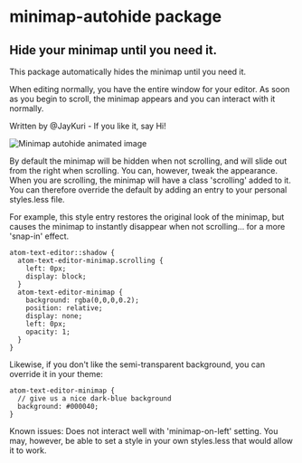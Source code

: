 # minimap-autohide package

## Hide your minimap until you need it.

This package automatically hides the minimap until you need it.

When editing normally, you have the entire window for your editor. As soon as you begin to scroll, the minimap appears and you can interact with it normally.

Written by \@JayKuri - If you like it, say Hi!

![Minimap autohide animated image](https://raw.githubusercontent.com/jayk/minimap-autohide/master/screenshot.gif)

By default the minimap will be hidden when not scrolling, and will slide out from the right when scrolling.  You can, however, tweak the appearance. When you are scrolling, the minimap will have a class 'scrolling' added to it. You can therefore override the default by adding an entry to your personal styles.less file.

For example, this style entry restores the original look of the minimap, but causes the minimap to instantly disappear when not scrolling... for a more 'snap-in' effect.

    atom-text-editor::shadow {
      atom-text-editor-minimap.scrolling {
        left: 0px;
        display: block;
      }
      atom-text-editor-minimap {
        background: rgba(0,0,0,0.2);
        position: relative;
        display: none;
        left: 0px;
        opacity: 1;
      }
    }

Likewise, if you don't like the semi-transparent background, you can override it in your theme:

    atom-text-editor-minimap {
      // give us a nice dark-blue background
      background: #000040;
    }

Known issues: Does not interact well with 'minimap-on-left' setting. You may, however, be able to set a style in your own styles.less that would allow it to work.
